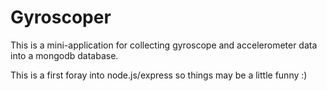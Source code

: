 Gyroscoper
==========

This is a mini-application for collecting gyroscope and accelerometer data into
a mongodb database.

This is a first foray into node.js/express so things may be a little funny :)
